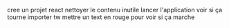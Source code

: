 cree un projet react
nettoyer le contenu inutile
lancer l'application voir si ça tourne
importer tw
mettre un text en rouge pour voir si ça marche
